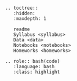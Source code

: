 ```{include} readme.md

```

```{eval-rst}
.. toctree::
   :hidden:
   :maxdepth: 1

   readme
   Syllabus <syllabus>
   Data <data>
   Notebooks <notebooks>
   Homeworks <homeworks>
   ```

```{eval-rst}
.. role:: bash(code)
   :language: bash
   :class: highlight
```
